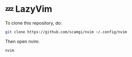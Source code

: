 # 💤 LazyVim

To clone this repository, do:

```sh
git clone https://github.com/scamgi/nvim ~/.config/nvim
```

Then open nvim:
```sh
nvim
```